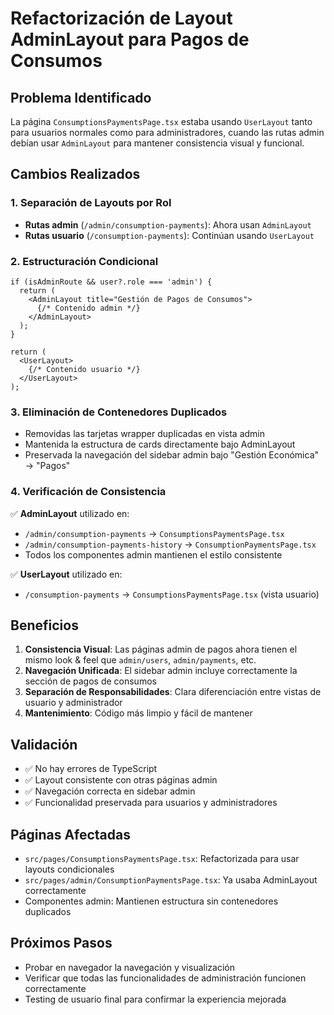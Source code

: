 # Refactorización de Layout AdminLayout para Pagos de Consumos

## Problema Identificado
La página `ConsumptionsPaymentsPage.tsx` estaba usando `UserLayout` tanto para usuarios normales como para administradores, cuando las rutas admin debían usar `AdminLayout` para mantener consistencia visual y funcional.

## Cambios Realizados

### 1. Separación de Layouts por Rol
- **Rutas admin** (`/admin/consumption-payments`): Ahora usan `AdminLayout`
- **Rutas usuario** (`/consumption-payments`): Continúan usando `UserLayout`

### 2. Estructuración Condicional
```tsx
if (isAdminRoute && user?.role === 'admin') {
  return (
    <AdminLayout title="Gestión de Pagos de Consumos">
      {/* Contenido admin */}
    </AdminLayout>
  );
}

return (
  <UserLayout>
    {/* Contenido usuario */}
  </UserLayout>
);
```

### 3. Eliminación de Contenedores Duplicados
- Removidas las tarjetas wrapper duplicadas en vista admin
- Mantenida la estructura de cards directamente bajo AdminLayout
- Preservada la navegación del sidebar admin bajo "Gestión Económica" → "Pagos"

### 4. Verificación de Consistencia
✅ **AdminLayout** utilizado en:
- `/admin/consumption-payments` → `ConsumptionsPaymentsPage.tsx`
- `/admin/consumption-payments-history` → `ConsumptionPaymentsPage.tsx`
- Todos los componentes admin mantienen el estilo consistente

✅ **UserLayout** utilizado en:
- `/consumption-payments` → `ConsumptionsPaymentsPage.tsx` (vista usuario)

## Beneficios
1. **Consistencia Visual**: Las páginas admin de pagos ahora tienen el mismo look & feel que `admin/users`, `admin/payments`, etc.
2. **Navegación Unificada**: El sidebar admin incluye correctamente la sección de pagos de consumos
3. **Separación de Responsabilidades**: Clara diferenciación entre vistas de usuario y administrador
4. **Mantenimiento**: Código más limpio y fácil de mantener

## Validación
- ✅ No hay errores de TypeScript
- ✅ Layout consistente con otras páginas admin
- ✅ Navegación correcta en sidebar admin
- ✅ Funcionalidad preservada para usuarios y administradores

## Páginas Afectadas
- `src/pages/ConsumptionsPaymentsPage.tsx`: Refactorizada para usar layouts condicionales
- `src/pages/admin/ConsumptionPaymentsPage.tsx`: Ya usaba AdminLayout correctamente
- Componentes admin: Mantienen estructura sin contenedores duplicados

## Próximos Pasos
- Probar en navegador la navegación y visualización
- Verificar que todas las funcionalidades de administración funcionen correctamente
- Testing de usuario final para confirmar la experiencia mejorada
